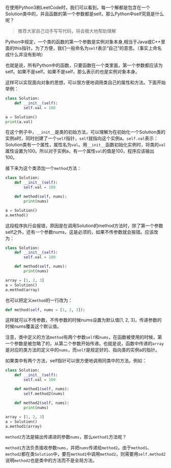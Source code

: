 在使用Python3刷LeetCode时，我们可以看到，每一个解都是包含在一个Solution类中的，并且函数的第一个参数都是self。那么Python中self究竟是什么呢？
>推荐大家自己动手写写代码，将会极大地帮助理解

Python中规定，一个类的函数的第一个参数是实例对象本身,相当于Java或C++里面的this指针。为了方便，我们一般命名为`self`表示“自己”的意思。（事实上命名成什么并没有影响）

也就是说，所有Python中的函数，只要函数在一个类里面，第一个参数都应该为self。如果不是self。如果不是self，那么表示的也是实例对象本身。

这样可以实现面向对象的思想，可以很方便地调用类自己的属性和方法。下面开始举例：

```python
class Solution:
    def __init__(self):
        self.val = 100

a = Solution()
print(a.val)
```
在这个例子中，`__init__`是类的初始方法，可以理解为在初始化一个Solution类的实例a时，同时创建了一个`self`指针，`self`就指向这个实例a。`self.val`表示：Solution类有一个属性，属性名为`val`。用`__init__`函数初始化实例时，将类的`val`属性设置为100。所以对于实例a，有一个属性`val`的值是100，程序应该输出100。

接下来为这个类添加一个`method`方法：

```python
class Solution:
    def __init__(self):
        self.val = 100

    def method(self, nums):
        print(nums)

a = Solution()
a.method()
```
这段程序执行会报错，原因是在调用Solution的method方法时，除了第一个参数self之外，还有一个参数nums，这是必须的，如果不传参数就会报错。应该改为：
```python
class Solution:
    def __init__(self):
        self.val = 100

    def method(self, nums):
        print(nums)

array = [1, 2, 3]
a = Solution()
a.method(array)
```
也可以把定义`method`的一行改为：
```python
def method(self, nums = [1, 2, 3]):
```
这样就可以不传参数，不传参数的时候nums设置为默认值[1, 2, 3]，传递参数的时候nums覆盖这个默认值。

注意，类中定义的方法`method`有两个参数`self`和`nums`，在函数被使用的时候，第一个参数是被忽略了的，从第二个参数开始传递。也就是说，函数中传递的`array`是对应的类方法的定义中的`nums`，而`self`是规定好的、指向类的实例a的指针。

如果类中有两个方法，self指针可以很方便地调用同类中的方法。例如：
```python
class Solution:
    def __init__(self):
        self.val = 100

    def method1(self, nums):
        self.method2(nums)

    def method2(self, nums):
        print(nums)
        
array = [1, 2, 3]
a = Solution()
a.method1(array)
```
`method2`方法是输出传递进的参数`nums`，那么`method1`方法呢？

`method1`方法负责接收参数`nums`，并把`nums`传递给`method2`。由于`method1`、`method2`都在类`Solution`中，要在`method1`中调用`method2`，则需要用`self.method2`说明`method2`也是类中的方法而不是全局方法。